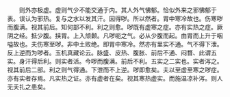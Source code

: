 <!-- { "loadSidebar": true } -->
　　则外亦极虚。虚则气少不能交通于内。其人外气怫郁。恰似外来之邪怫郁于表。误认为邪热。复与之水以发其汗。因得哕。所以然者。胃中寒冷故也。伤寒哕而腹满。视其前后。知何部不利。利之则愈。哕既有虚寒之症。亦有实热之症。厥阴之经。抵少腹。挟胃。上入颃颡。凡哕呃之气。必从少腹而起。由胃而上升于咽嗌故也。夫伤寒至哕。非中土败绝。即胃中寒冷。然亦有里实不通。气不得下泄。反上逆而为哕者。玉机真藏论云。脉盛、皮热、腹胀、前后不通、闷瞀、此谓五实。身汗得后利。则实者活。今哕而腹满。前后不利。五实之二实也。实者泻之。视其前后二部。利之则气得通。下泄而不上逆。哕即愈矣。夫以至虚至寒之哕症。亦有实者存焉。凡实热之证。亦有虚者在矣。视其寒热虚实。而施温凉补泻。则人无夭扎之患矣。

　　
